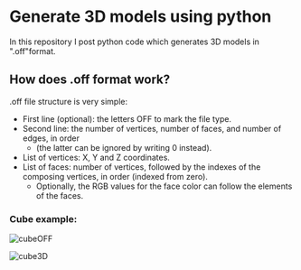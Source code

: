 # Generate 3D models using python
In this repository I post python code which generates 3D models in ".off"format.
## How does .off format work?
  .off file structure is very simple:
  * First line (optional): the letters OFF to mark the file type.
  * Second line: the number of vertices, number of faces, and number of edges, in order
    *  (the latter can be ignored by writing 0 instead).
  * List of vertices: X, Y and Z coordinates.
  * List of faces: number of vertices, followed by the indexes of the composing vertices, in order (indexed from zero).
    * Optionally, the RGB values for the face color can follow the elements of the faces.
  
 ### Cube example:
 
![cubeOFF](https://user-images.githubusercontent.com/54241089/117652325-b6366f00-b19b-11eb-83c3-a5d6d1662bdc.png)

![cube3D](https://user-images.githubusercontent.com/54241089/117652333-b9315f80-b19b-11eb-8f91-819350e166d1.png)


